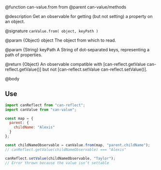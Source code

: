 @function can-value.from from
@parent can-value/methods

@description Get an observable for getting (but not setting) a property on an object.

@signature `canValue.from( object, keyPath )`

  @param {Object} object The object from which to read.

  @param {String} keyPath A String of dot-separated keys, representing a path of properties.

  @return {Object} An observable compatible with [can-reflect.getValue can-reflect.getValue()]
  but not [can-reflect.setValue can-reflect.setValue()].

@body

## Use

```js
import canReflect from "can-reflect";
import canValue from "can-value";

const map = {
  parent: {
    childName: "Alexis"
  }
};

const childNameObservable = canValue.from(map, "parent.childName");
// canReflect.getValue(childNameObservable) === "Alexis"

canReflect.setValue(childNameObservable, "Taylor");
// Error thrown because the value isn’t settable
```
